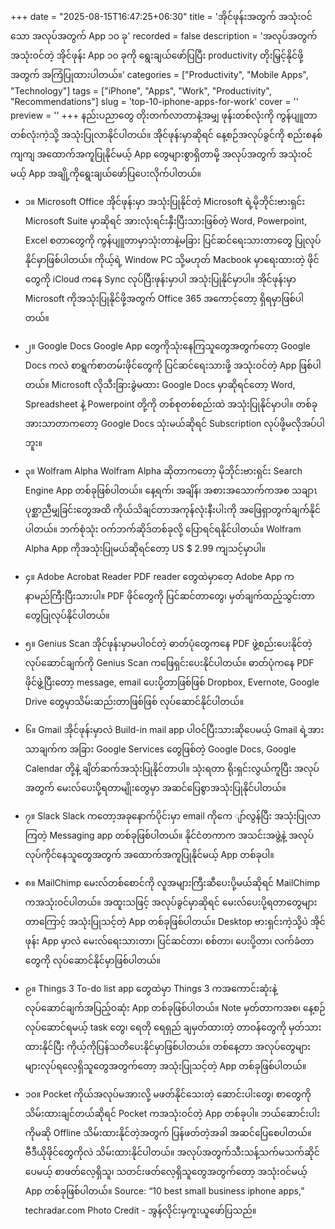 +++
date = "2025-08-15T16:47:25+06:30"
title = 'အိုင်ဖုန်းအတွက် အသုံးဝင်သော အလုပ်အတွက် App ၁၀ ခု'
recorded = false
description = 'အလုပ်အတွက် အသုံးဝင်တဲ့ အိုင်ဖုန်း App ၁၀ ခုကို ရွေးချယ်ဖော်ပြပြီး productivity တိုးမြှင့်နိုင်ဖို့အတွက် အကြံပြုထားပါတယ်။'
categories = ["Productivity", "Mobile Apps", "Technology"]
tags = ["iPhone", "Apps", "Work", "Productivity", "Recommendations"]
slug = 'top-10-iphone-apps-for-work'
cover = ''
preview = ''
+++
နည်းပညာတွေ တိုးတက်လာတာနဲ့အမျှ ဖုန်းတစ်လုံးကို ကွန်ပျူတာတစ်လုံးကဲ့သို့ အသုံးပြုလာနိုင်ပါတယ်။ အိုင်ဖုန်းမှာဆိုရင် နေ့စဉ်အလုပ်ခွင်ကို စည်းစနစ်ကျကျ အထောက်အကူပြုနိုင်မယ့် App တွေများစွာရှိတာမို့ အလုပ်အတွက် အသုံးဝင်မယ့် App အချို့ကိုရွေးချယ်ဖော်ပြပေးလိုက်ပါတယ်။

- ၁။ Microsoft Office
အိုင်ဖုန်းမှာ အသုံးပြုနိုင်တဲ့ Microsoft ရဲ့မိုဘိုင်းဗားရှင်း Microsoft Suite မှာဆိုရင် အားလုံးရင်းနှီးပြီးသားဖြစ်တဲ့ Word, Powerpoint, Excel စတာတွေကို ကွန်ပျူတာမှာသုံးတာနဲ့မခြား ပြင်ဆင်ရေးသားတာတွေ ပြုလုပ်နိုင်မှာဖြစ်ပါတယ်။ ကိုယ့်ရဲ့ Window PC သို့မဟုတ် Macbook မှာရေးထားတဲ့ ဖိုင်တွေကို iCloud ကနေ Sync လုပ်ပြီးဖုန်းမှာပါ အသုံးပြုနိုင်မှာပါ။ အိုင်ဖုန်းမှာ Microsoft ကိုအသုံးပြုနိုင်ဖို့အတွက် Office 365 အကောင့်တော့ ရှိရမှာဖြစ်ပါတယ်။

- ၂။ Google Docs
Google App တွေကိုသုံးနေကြသူတွေအတွက်တော့ Google Docs ကလဲ စာရွက်စာတမ်းဖိုင်တွေကို ပြင်ဆင်ရေးသားဖို့ အသုံးဝင်တဲ့ App ဖြစ်ပါတယ်။ Microsoft လိုသီးခြားခွဲမထား Google Docs မှာဆိုရင်တော့ Word, Spreadsheet နဲ့ Powerpoint တို့ကို တစ်စုတစ်စည်းထဲ အသုံးပြုနိုင်မှာပါ။ တစ်ခုအားသာတာကတော့ Google Docs သုံးမယ်ဆိုရင် Subscription လုပ်ဖို့မလိုအပ်ပါဘူး။

- ၃။ Wolfram Alpha
Wolfram Alpha ဆိုတာကတော့ မိုဘိုင်းဗားရှင်း Search Engine App တစ်ခုဖြစ်ပါတယ်။ နေ့ရက်၊ အချိန်၊ အစားအသောက်ကအစ သချာၤပုစ္ဆာညီမျှခြင်းတွေအထိ ကိုယ်သိချင်တာအကုန်လုံးနီးပါးကို အဖြေရှာတွက်ချက်နိုင်ပါတယ်။ ဘက်စုံသုံး ဝက်ဘက်ဆိုဒ်တစ်ခုလို့ ပြောရင်ရနိုင်ပါတယ်။ Wolfram Alpha App ကိုအသုံးပြုမယ်ဆိုရင်တော့ US $ 2.99 ကျသင့်မှာပါ။

- ၄။ Adobe Acrobat Reader
PDF reader တွေထဲမှာတေ့ Adobe App ကနာမည်ကြီးပြီးသားပါ။ PDF ဖိုင်တွေကို ပြင်ဆင်တာတွေ၊ မှတ်ချက်ထည့်သွင်းတာတွေပြုလုပ်နိုင်ပါတယ်။

- ၅။ Genius Scan
အိုင်ဖုန်းမှာမပါဝင်တဲ့ ဓာတ်ပုံတွေကနေ PDF ဖွဲ့စည်းပေးနိုင်တဲ့ လုပ်ဆောင်ချက်ကို Genius Scan ကဖြေရှင်းပေးနိုင်ပါတယ်။ ဓာတ်ပုံကနေ PDF ဖိုင်ဖွဲ့ပြီးတော့ message, email ပေးပို့တာဖြစ်ဖြစ် Dropbox, Evernote, Google Drive တွေမှာသိမ်းဆည်းတာဖြစ်ဖြစ် လုပ်ဆောင်နိုင်ပါတယ်။

- ၆။ Gmail
အိုင်ဖုန်းမှာလဲ Build-in mail app ပါဝင်ပြီးသားဆိုပေမယ့် Gmail ရဲ့အားသာချက်က အခြား Google Services တွေဖြစ်တဲ့ Google Docs, Google Calendar တို့နဲ့ ချိတ်ဆက်အသုံးပြုနိုင်တာပါ။ သုံးရတာ ရိုးရှင်းလွယ်ကူပြီး အလုပ်အတွက် မေးလ်ပေးပို့ရတာမျိုးတွေမှာ အဆင်ပြေစွာအသုံးပြုနိုင်ပါတယ်။

- ၇။ Slack
Slack ကတော့အခုနောက်ပိုင်းမှာ email ကိုကေ ျာ်လွန်ပြီး အသုံးပြုလာကြတဲ့ Messaging app တစ်ခုဖြစ်ပါတယ်။ နိုင်ငံတကာက အသင်းအဖွဲ့နဲ့ အလုပ်လုပ်ကိုင်နေသူတွေအတွက် အထောက်အကူပြုနိုင်မယ့် App တစ်ခုပါ။

- ၈။ MailChimp
မေးလ်တစ်စောင်ကို လူအများကြီးဆီပေးပို့မယ်ဆိုရင် MailChimp ကအသုံးဝင်ပါတယ်။ အထူးသဖြင့် အလုပ်ခွင်မှာဆိုရင် မေးလ်ပေးပို့ရတာတွေများတာကြောင့် အသုံးပြုသင့်တဲ့ App တစ်ခုဖြစ်ပါတယ်။ Desktop ဗားရှင်းကဲ့သို့ပဲ အိုင်ဖုန်း App မှာလဲ မေးလ်ရေးသားတာ၊ ပြင်ဆင်တာ၊ စစ်တာ၊ ပေးပို့တာ၊ လက်ခံတာတွေကို လုပ်ဆောင်နိုင်မှာဖြစ်ပါတယ်။

- ၉။ Things 3
To-do list app တွေထဲမှာ Things 3 ကအကောင်းဆုံးနဲ့ လုပ်ဆောင်ချက်အပြည့်ဝဆုံး App တစ်ခုဖြစ်ပါတယ်။ Note မှတ်တာကအစ၊ နေ့စဉ်လုပ်ဆောင်ရမယ့် task တွေ၊ ရေတို ရေရှည် ချမှတ်ထားတဲ့ တာဝန်တွေကို မှတ်သားထားနိုင်ပြီး ကိုယ့်ကိုပြန်သတိပေးနိုင်မှာဖြစ်ပါတယ်။ တစ်နေ့တာ အလုပ်တွေများများလုပ်ရလေ့ရှိသူတွေအတွက်တော့ အသုံးပြုသင့်တဲ့ App တစ်ခုဖြစ်ပါတယ်။

- ၁၀။ Pocket
ကိုယ်အလုပ်မအားလို့ မဖတ်နိုင်သေးတဲ့ ဆောင်းပါးတွေ၊ စာတွေကို သိမ်းထားချင်တယ်ဆိုရင် Pocket ကအသုံးဝင်တဲ့ App တစ်ခုပါ။ ဘယ်ဆောင်းပါးကိုမဆို Offline သိမ်းထားနိုင်တဲ့အတွက် ပြန်ဖတ်တဲ့အခါ အဆင်ပြေစေပါတယ်။ ဗီဒီယိုဖိုင်တွေကိုလဲ သိမ်းထားနိုင်ပါတယ်။ အလုပ်အတွက်သီးသန့်သက်မသက်ဆိုင်ပေမယ့် စာဖတ်လေ့ရှိသူ၊ သတင်းဖတ်လေ့ရှိသူတွေအတွက်တော့ အသုံးဝင်မယ့် App တစ်ခုဖြစ်ပါတယ်။
Source: “10 best small business iphone apps,” techradar.com
Photo Credit - အွန်လိုင်းမှကူးယူဖော်ပြသည်။ 